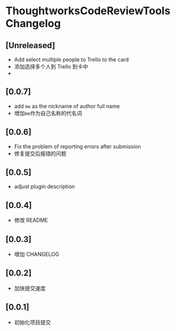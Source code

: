 <!-- Keep a Changelog guide -> https://keepachangelog.com -->

# ThoughtworksCodeReviewTools Changelog

## [Unreleased]

- Add select multiple people to Trello to the card
- 添加选择多个人到 Trello 到卡中
-

## [0.0.7]

- add `me` as the nickname of author full name
- 增加`me`作为自己名称的代名词

## [0.0.6]

- Fix the problem of reporting errors after submission
- 修复提交后报错的问题

## [0.0.5]

- adjust plugin description

## [0.0.4]

- 修改 README

## [0.0.3]

- 增加 CHANGELOG

## [0.0.2]

- 加快提交速度

## [0.0.1]

- 初始化项目提交
